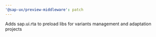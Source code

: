 ```yaml
---
'@sap-ux/preview-middleware': patch
---
```


Adds sap.ui.rta to preload libs for variants management and adaptation projects
